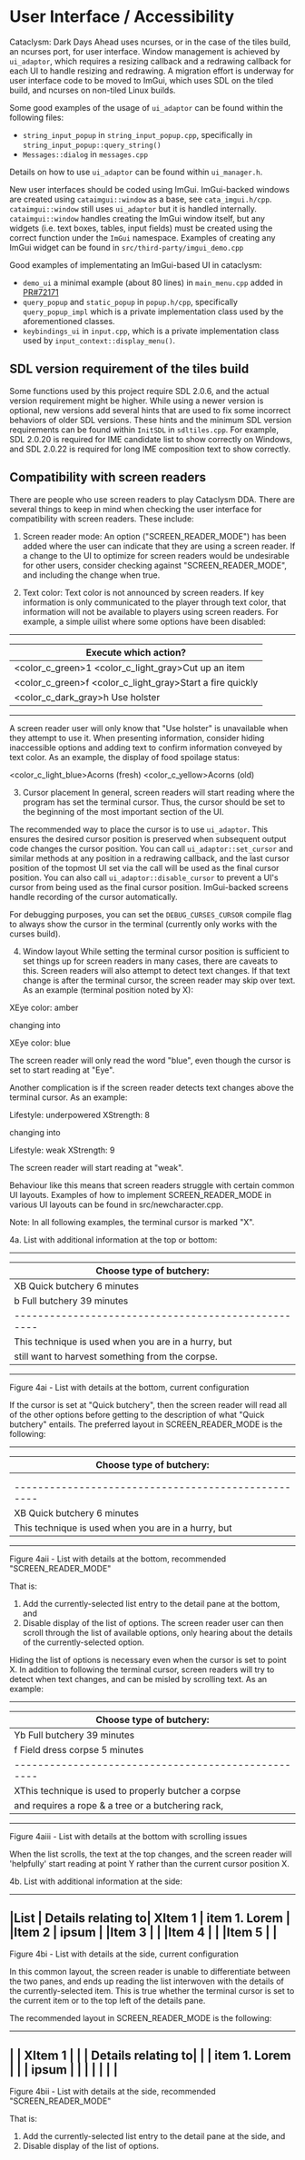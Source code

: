 # User Interface / Accessibility

Cataclysm: Dark Days Ahead uses ncurses, or in the case of the tiles build, an
ncurses port, for user interface. Window management is achieved by `ui_adaptor`,
which requires a resizing callback and a redrawing callback for each UI to handle
resizing and redrawing. A migration effort is underway for user interface code
to be moved to ImGui, which uses SDL on the tiled build, and ncurses on non-tiled
Linux builds.

Some good examples of the usage of `ui_adaptor` can be found within the following
files:

- `string_input_popup` in `string_input_popup.cpp`, specifically in
 `string_input_popup::query_string()`
- `Messages::dialog` in `messages.cpp`

Details on how to use `ui_adaptor` can be found within `ui_manager.h`.

New user interfaces should be coded using ImGui. ImGui-backed windows are created
using `cataimgui::window` as a base, see `cata_imgui.h/cpp`. `cataimgui::window`
still uses `ui_adaptor` but it is handled internally. `cataimgui::window` handles
creating the ImGui window itself, but any widgets (i.e. text boxes, tables, input
fields) must be created using the correct function under the `ImGui` namespace.
Examples of creating any ImGui widget can be found in `src/third-party/imgui_demo.cpp`

Good examples of implementating an ImGui-based UI in cataclysm:

- `demo_ui` a minimal example (about 80 lines) in `main_menu.cpp` added in
[PR#72171](https://github.com/CleverRaven/Cataclysm-DDA/pull/72171)
- `query_popup` and `static_popup` in `popup.h/cpp`, specifically `query_popup_impl`
 which is a private implementation class used by the aforementioned classes.
- `keybindings_ui` in `input.cpp`, which is a private implementation class used
 by `input_context::display_menu()`.

## SDL version requirement of the tiles build

Some functions used by this project require SDL 2.0.6, and the actual version
requirement might be higher. While using a newer version is optional, new versions add
several hints that are used to fix some incorrect behaviors of older SDL versions.
These hints and the minimum SDL version requirements can be found within `InitSDL`
in `sdltiles.cpp`. For example, SDL 2.0.20 is required for IME candidate list
to show correctly on Windows, and SDL 2.0.22 is required for long IME composition
text to show correctly.

## Compatibility with screen readers

There are people who use screen readers to play Cataclysm DDA.  There are several
things to keep in mind when checking the user interface for compatibility with
screen readers.  These include:

1. Screen reader mode:
An option ("SCREEN_READER_MODE") has been added where the user can indicate that
they are using a screen reader.  If a change to the UI to optimize for screen
readers would be undesirable for other users, consider checking against
"SCREEN_READER_MODE", and including the change when true.

2. Text color:
Text color is not announced by screen readers.  If key information is only
communicated to the player through text color, that information will not be
available to players using screen readers.  For example, a simple
uilist where some options have been disabled:

----------------------------------------------------------------------------
|Execute which action?                                                     |
|--------------------------------------------------------------------------|
|<color_c_green>1</color> <color_c_light_gray>Cut up an item</color>       |
|<color_c_green>f</color> <color_c_light_gray>Start a fire quickly</color> |
|<color_c_dark_gray>h Use holster</color>                                  |
----------------------------------------------------------------------------

A screen reader user will only know that "Use holster" is unavailable when they
attempt to use it.  When presenting information, consider hiding inaccessible
options and adding text to confirm information conveyed by text color.  As an
example, the display of food spoilage status:

<color_c_light_blue>Acorns (fresh)</color>
<color_c_yellow>Acorns (old)</color>

3. Cursor placement
In general, screen readers will start reading where the program has set the terminal
cursor.  Thus, the cursor should be set to the beginning of the most important
section of the UI.

The recommended way to place the cursor is to use `ui_adaptor`. This ensures the
desired cursor position is preserved when subsequent output code changes the
cursor position. You can call `ui_adaptor::set_cursor` and similar methods at any
position in a redrawing callback, and the last cursor position of the topmost UI
set via the call will be used as the final cursor position. You can also call
`ui_adaptor::disable_cursor` to prevent a UI's cursor from being used as the final
cursor position. ImGui-backed screens handle recording of the cursor automatically.

For debugging purposes, you can set the `DEBUG_CURSES_CURSOR` compile flag to
always show the cursor in the terminal (currently only works with the curses
build).

4. Window layout
While setting the terminal cursor position is sufficient to set things up for
screen readers in many cases, there are caveats to this.  Screen readers will also
attempt to detect text changes.  If that text change is after the terminal cursor,
the screen reader may skip over text.  As an example (terminal position noted
by X):

XEye color: amber

changing into

XEye color: blue

The screen reader will only read the word "blue", even though the cursor is
set to start reading at "Eye".

Another complication is if the screen reader detects text changes above the
terminal cursor.  As an example:

Lifestyle: underpowered
XStrength: 8

changing into

Lifestyle: weak
XStrength: 9

The screen reader will start reading at "weak".

Behaviour like this means that screen readers struggle with certain common UI
layouts.  Examples of how to implement SCREEN_READER_MODE in various UI layouts
can be found in src/newcharacter.cpp.

Note: In all following examples, the terminal cursor is marked "X".

4a. List with additional information at the top or bottom:

-----------------------------------------------------
|Choose type of butchery:                           |
|---------------------------------------------------|
XB Quick butchery	6 minutes                   |
|b Full butchery	39 minutes                  |
|---------------------------------------------------|
|This technique is used when you are in a hurry, but|
|still want to harvest something from the corpse.   |
-----------------------------------------------------
Figure 4ai - List with details at the bottom, current configuration

If the cursor is set at "Quick butchery", then the screen reader will read all of the
other options before getting to the description of what "Quick butchery" entails.  The
preferred layout in SCREEN_READER_MODE is the following:

-----------------------------------------------------
|Choose type of butchery:                           |
|---------------------------------------------------|
|                                                   |
|                                                   |
|---------------------------------------------------|
XB Quick butchery       6 minutes                   |
|This technique is used when you are in a hurry, but|
-----------------------------------------------------
Figure 4aii - List with details at the bottom, recommended "SCREEN_READER_MODE"

That is:
1. Add the currently-selected list entry to the detail pane at the bottom, and
2. Disable display of the list of options.
The screen reader user can then scroll through the list of available options, only
hearing about the details of the currently-selected option.

Hiding the list of options is necessary even when the cursor is set to point X.
In addition to following the terminal cursor, screen readers will try to detect when
text changes, and can be misled by scrolling text.  As an example:

-----------------------------------------------------
|Choose type of butchery:                           |
|---------------------------------------------------|
Yb Full butchery	39 minutes                  |
|f Field dress corpse	5 minutes                   |
|---------------------------------------------------|
XThis technique is used to properly butcher a corpse|
|and requires a rope & a tree or a butchering rack, |
-----------------------------------------------------
Figure 4aiii - List with details at the bottom with scrolling issues

When the list scrolls, the text at the top changes, and the screen reader will
'helpfully' start reading at point Y rather than the current cursor position X.

4b. List with additional information at the side:

_______________________________
|List    | Details relating to|
XItem 1  | item 1.  Lorem     |
|Item 2  | ipsum              |
|Item 3  |                    |
|Item 4  |                    |
|Item 5  |                    |
-------------------------------
Figure 4bi - List with details at the side, current configuration

In this common layout, the screen reader is unable to differentiate between the two
panes, and ends up reading the list interwoven with the details of the currently-selected
item.  This is true whether the terminal cursor is set to the current item or to the top
left of the details pane.

The recommended layout in SCREEN_READER_MODE is the following:

_______________________________
|        | XItem 1            |
|        | Details relating to|
|        | item 1.  Lorem     |
|        | ipsum              |
|        |                    |
|        |                    |
-------------------------------
Figure 4bii - List with details at the side, recommended "SCREEN_READER_MODE"

That is:
1. Add the currently-selected list entry to the detail pane at the side, and
2. Disable display of the list of options.

